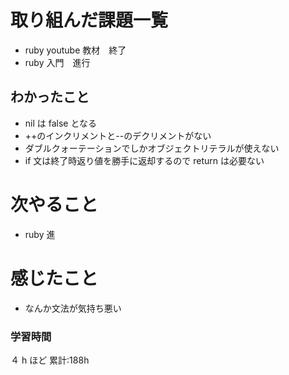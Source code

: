 # 取り組んだ課題一覧

- ruby youtube 教材　終了
- ruby 入門　進行

## わかったこと

- nil は false となる
- ++のインクリメントと--のデクリメントがない
- ダブルクォーテーションでしかオブジェクトリテラルが使えない
- if 文は終了時返り値を勝手に返却するので return は必要ない

# 次やること

- ruby 進

# 感じたこと

- なんか文法が気持ち悪い

### 学習時間

４ h ほど
累計:188h
